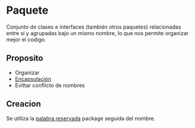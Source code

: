# Paquete
Conjunto de clases e interfaces (también otros paquetes) relacionadas entre si y agrupadas bajo un mismo nombre, lo que nos permite organizar mejor el codigo.

## Proposito
+ Organizar
+ [Encapsulación](Encapsulacion.md)
+ Evittar conflicto de nombres

## Creacion
Se utiliza la [palabra reservada](Palabras&#32;reservadas.md) package seguida del nombre.